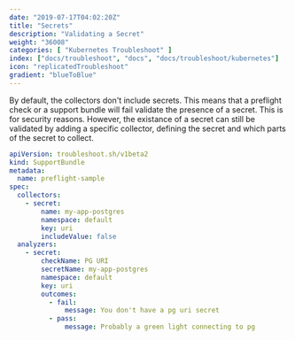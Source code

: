 ```yaml
---
date: "2019-07-17T04:02:20Z"
title: "Secrets"
description: "Validating a Secret"
weight: "36008"
categories: [ "Kubernetes Troubleshoot" ]
index: ["docs/troubleshoot", "docs", "docs/troubleshoot/kubernetes"]
icon: "replicatedTroubleshoot"
gradient: "blueToBlue"
---
```


By default, the collectors don't include secrets. This means that a preflight check or a support bundle will fail validate the presence of a secret. This is for security reasons. However, the existance of a secret can still be validated by adding a specific collector, defining the secret and which parts of the secret to collect.


```yaml
apiVersion: troubleshoot.sh/v1beta2
kind: SupportBundle
metadata:
  name: preflight-sample
spec:
  collectors:
    - secret:
        name: my-app-postgres
        namespace: default
        key: uri
        includeValue: false
  analyzers:
    - secret:
        checkName: PG URI
        secretName: my-app-postgres
        namespace: default
        key: uri
        outcomes:
          - fail:
              message: You don't have a pg uri secret
          - pass:
              message: Probably a green light connecting to pg
```
